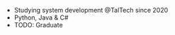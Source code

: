 - Studying system development @TalTech since 2020
- Python, Java & C#
- TODO: Graduate

<!---
jokaal/jokaal is a ✨ special ✨ repository because its `README.md` (this file) appears on your GitHub profile.
You can click the Preview link to take a look at your changes.
--->

